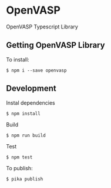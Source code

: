 # OpenVASP

OpenVASP Typescript Library

## Getting OpenVASP Library

To install:

```
$ npm i --save openvasp
```

## Development

Instal dependencies
```
$ npm install
```

Build
```
$ npm run build
```

Test
```
$ npm test
```


To publish:
```
$ pika publish
```
